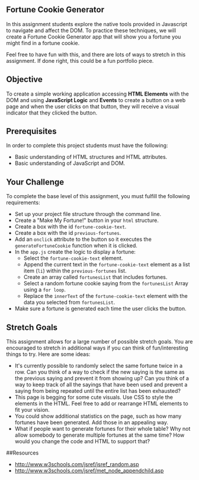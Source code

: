 ## Fortune Cookie Generator
In this assignment students explore the native tools provided in Javascript to
navigate and affect the DOM. To practice these techniques, we will create a
Fortune Cookie Generator app that will show you a fortune you might find
in a fortune cookie.

Feel free to have fun with this, and there are lots of ways to stretch in this
assignment. If done right, this could be a fun portfolio piece.

## Objective
To create a simple working application accessing **HTML Elements** with the DOM and using **JavaScript Logic** and **Events** to create a button on a web page and when the user clicks on that button, they will receive a visual indicator that they clicked the button.

## Prerequisites 
In order to complete this project students must have the following:
- Basic understanding of HTML structures and HTML attributes. 
- Basic understanding of JavaScript and DOM.

## Your Challenge
To complete the base level of this assignment, you must fulfill the following
requirements:

* Set up your project file structure through the command line.
* Create a "Make My Fortune!" button in your `html` structure.
* Create a box with the id `fortune-cookie-text`.
* Create a box with the id `previous-fortunes`.
* Add an `onclick` attribute to the button so it executes the `generateFortuneCookie` function when it is clicked.
* In the `app.js` create the logic to display a fortune:
    * Select the `fortune-cookie-text` element.
    * Append the current text in the `fortune-cookie-text` element as a list item (`li`) within the `previous-fortunes` list.
    * Create an array called `fortunesList` that includes fortunes.
    * Select a random fortune cookie saying from the `fortunesList` Array using a `for loop`.
    * Replace the `innerText` of the `fortune-cookie-text` element with the data you selected from `fortunesList`.
* Make sure a fortune is generated each time the user clicks the button.

## Stretch Goals
This assignment allows for a large number of possible stretch goals. You are encouraged to stretch in additional ways if you can think of fun/interesting things to try. Here are some ideas:

* It's currently possible to randomly select the same fortune twice in a row. Can you think of a way to check if the new saying is the same as the previous saying and prevent it from showing up? Can you think of a way to keep track of all the sayings that have been used and prevent a saying from being repeated until the entire list has been exhausted?
* This page is begging for some cute visuals. Use CSS to style the elements in the HTML. Feel free to add or rearrange HTML elements to fit your vision.
* You could show additional statistics on the page, such as how many fortunes have been generated. Add those in an appealing way.
* What if people want to generate fortunes for their whole table? Why not allow somebody to generate multiple fortunes at the same time? How would you change the code and HTML to support that?

##Resources
- http://www.w3schools.com/jsref/jsref_random.asp
- http://www.w3schools.com/jsref/met_node_appendchild.asp
